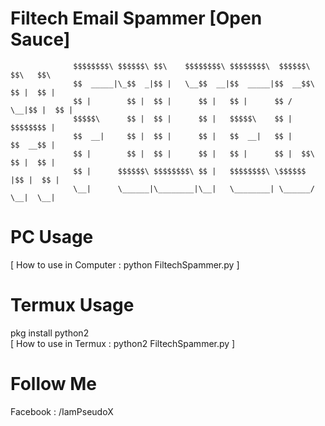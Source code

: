 # Filtech Email Spammer [Open Sauce]
                  $$$$$$$$\ $$$$$$\ $$\    $$$$$$$$\ $$$$$$$$\  $$$$$$\  $$\   $$\                                                   
                  $$  _____|\_$$  _|$$ |   \__$$  __|$$  _____|$$  __$$\ $$ |  $$ |                                                  
                  $$ |        $$ |  $$ |      $$ |   $$ |      $$ /  \__|$$ |  $$ |                                                  
                  $$$$$\      $$ |  $$ |      $$ |   $$$$$\    $$ |      $$$$$$$$ |                                                  
                  $$  __|     $$ |  $$ |      $$ |   $$  __|   $$ |      $$  __$$ |                                                  
                  $$ |        $$ |  $$ |      $$ |   $$ |      $$ |  $$\ $$ |  $$ |                                                  
                  $$ |      $$$$$$\ $$$$$$$$\ $$ |   $$$$$$$$\ \$$$$$$  |$$ |  $$ |                                                  
                  \__|      \______|\________|\__|   \________| \______/ \__|  \__|   
# PC Usage 
[ How to use in Computer : python FiltechSpammer.py ]

# Termux Usage
<p>pkg install python2<br/>
[ How to use in Termux : python2 FiltechSpammer.py ] </p>



# Follow Me 
Facebook : /IamPseudoX
